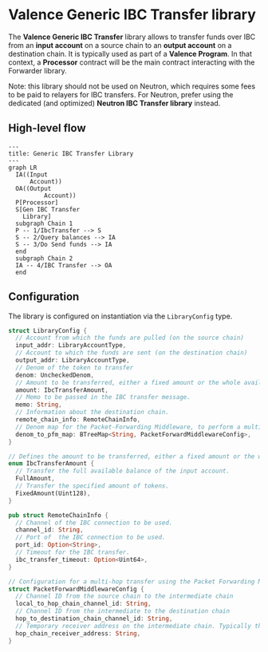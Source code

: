 # Valence Generic IBC Transfer library

The **Valence Generic IBC Transfer** library allows to transfer funds over IBC from an **input account** on a source chain to an **output account** on a destination chain. It is typically used as part of a **Valence Program**. In that context, a **Processor** contract will be the main contract interacting with the Forwarder library.

Note: this library should not be used on Neutron, which requires some fees to be paid to relayers for IBC transfers. For Neutron, prefer using the dedicated (and optimized) **Neutron IBC Transfer library** instead.

## High-level flow

```mermaid
---
title: Generic IBC Transfer Library
---
graph LR
  IA((Input
      Account))
  OA((Output
		  Account))
  P[Processor]
  S[Gen IBC Transfer
    Library]
  subgraph Chain 1
  P -- 1/IbcTransfer --> S
  S -- 2/Query balances --> IA
  S -- 3/Do Send funds --> IA
  end
  subgraph Chain 2
  IA -- 4/IBC Transfer --> OA
  end
```

## Configuration

The library is configured on instantiation via the `LibraryConfig` type.

```rust
struct LibraryConfig {
  // Account from which the funds are pulled (on the source chain)
  input_addr: LibraryAccountType,
  // Account to which the funds are sent (on the destination chain)
  output_addr: LibraryAccountType,
  // Denom of the token to transfer
  denom: UncheckedDenom,
  // Amount to be transferred, either a fixed amount or the whole available balance.
  amount: IbcTransferAmount,
  // Memo to be passed in the IBC transfer message.
  memo: String,
  // Information about the destination chain.
  remote_chain_info: RemoteChainInfo,
  // Denom map for the Packet-Forwarding Middleware, to perform a multi-hop transfer.
  denom_to_pfm_map: BTreeMap<String, PacketForwardMiddlewareConfig>,
}

// Defines the amount to be transferred, either a fixed amount or the whole available balance.
enum IbcTransferAmount {
  // Transfer the full available balance of the input account.
  FullAmount,
  // Transfer the specified amount of tokens.
  FixedAmount(Uint128),
}

pub struct RemoteChainInfo {
  // Channel of the IBC connection to be used.
  channel_id: String,
  // Port of  the IBC connection to be used.
  port_id: Option<String>,
  // Timeout for the IBC transfer.
  ibc_transfer_timeout: Option<Uint64>,
}

// Configuration for a multi-hop transfer using the Packet Forwarding Middleware
struct PacketForwardMiddlewareConfig {
  // Channel ID from the source chain to the intermediate chain
  local_to_hop_chain_channel_id: String,
  // Channel ID from the intermediate to the destination chain
  hop_to_destination_chain_channel_id: String,
  // Temporary receiver address on the intermediate chain. Typically this is set to an invalid address so the entire transaction will revert if the forwarding fails
  hop_chain_receiver_address: String,
}
```
